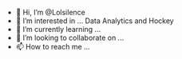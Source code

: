 - 👋 Hi, I’m @Lolsilence
- 👀 I’m interested in ... Data Analytics and Hockey
- 🌱 I’m currently learning ...
- 💞️ I’m looking to collaborate on ...
- 📫 How to reach me ...

<!---
Lolsilence/Lolsilence is a ✨ special ✨ repository because its `README.md` (this file) appears on your GitHub profile.
You can click the Preview link to take a look at your changes.
--->

